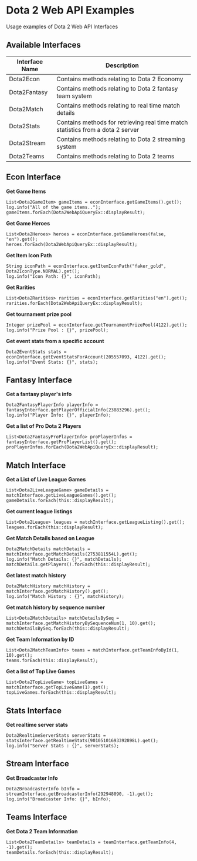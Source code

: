 Dota 2 Web API Examples
=======================

Usage examples of Dota 2 Web API Interfaces 

Available Interfaces
--------------------

| **Interface Name** | **Description**                                                                 |
|--------------------|---------------------------------------------------------------------------------|
| Dota2Econ          | Contains methods relating to Dota 2 Economy                                     |
| Dota2Fantasy       | Contains methods relating to Dota 2 fantasy team system                         |
| Dota2Match         | Contains methods relating to real time match details                            |
| Dota2Stats         | Contains methods for retrieving real time match statistics from a dota 2 server |
| Dota2Stream        | Contains methods relating to Dota 2 streaming system                            |
| Dota2Teams         | Contains methods relating to Dota 2 teams                                       |


Econ Interface
--------------

**Get Game Items**

~~~
List<Dota2GameItem> gameItems = econInterface.getGameItems().get();
log.info("All of the game items..");
gameItems.forEach(Dota2WebApiQueryEx::displayResult);
~~~

**Get Game Heroes**

~~~
List<Dota2Heroes> heroes = econInterface.getGameHeroes(false, "en").get();
heroes.forEach(Dota2WebApiQueryEx::displayResult);
~~~

**Get Item Icon Path**

~~~
String iconPath = econInterface.getItemIconPath("faker_gold", Dota2IconType.NORMAL).get();
log.info("Icon Path: {}", iconPath);
~~~

**Get Rarities**

~~~
List<Dota2Rarities> rarities = econInterface.getRarities("en").get();
rarities.forEach(Dota2WebApiQueryEx::displayResult);
~~~

**Get tournament prize pool**

~~~
Integer prizePool = econInterface.getTournamentPrizePool(4122).get();
log.info("Prize Pool : {}", prizePool);
~~~

**Get event stats from a specific account**

~~~
Dota2EventStats stats = econInterface.getEventStatsForAccount(205557093, 4122).get();
log.info("Event Stats: {}", stats); 
~~~

Fantasy Interface
-----------------

**Get a fantasy player's info**

~~~
Dota2FantasyPlayerInfo playerInfo = fantasyInterface.getPlayerOfficialInfo(23883296).get();
log.info("Player Info: {}", playerInfo);
~~~

**Get a list of Pro Dota 2 Players**

~~~
List<Dota2FantasyProPlayerInfo> proPlayerInfos = fantasyInterface.getProPlayerList().get();
proPlayerInfos.forEach(Dota2WebApiQueryEx::displayResult);
~~~

Match Interface
---------------

**Get a List of Live League Games**

~~~
List<Dota2LiveLeagueGame> gameDetails = matchInterface.getLiveLeagueGames().get();
gameDetails.forEach(this::displayResult);
~~~

**Get current league listings**

~~~
List<Dota2League> leagues = matchInterface.getLeagueListing().get();
leagues.forEach(this::displayResult);
~~~

**Get Match Details based on League**

~~~
Dota2MatchDetails matchDetails = matchInterface.getMatchDetails(2753811554L).get();
log.info("Match Details: {}", matchDetails);
matchDetails.getPlayers().forEach(this::displayResult);
~~~

**Get latest match history**

~~~
Dota2MatchHistory matchHistory = matchInterface.getMatchHistory().get();
log.info("Match History : {}", matchHistory);
~~~

**Get match history by sequence number**

~~~
List<Dota2MatchDetails> matchDetailsBySeq = matchInterface.getMatchHistoryBySequenceNum(1, 10).get();
matchDetailsBySeq.forEach(this::displayResult);
~~~


**Get Team Information by ID**

~~~
List<Dota2MatchTeamInfo> teams = matchInterface.getTeamInfoById(1, 10).get();
teams.forEach(this::displayResult);
~~~

**Get a list of Top Live Games**

~~~
List<Dota2TopLiveGame> topLiveGames = matchInterface.getTopLiveGame(1).get();
topLiveGames.forEach(this::displayResult);
~~~

Stats Interface
---------------

**Get realtime server stats**

~~~
Dota2RealtimeServerStats serverStats = statsInterface.getRealtimeStats(90105101693392898L).get();
log.info("Server Stats : {}", serverStats);
~~~

Stream Interface
----------------

**Get Broadcaster Info**

~~~
Dota2BroadcasterInfo bInfo = streamInterface.getBroadcasterInfo(292948090, -1).get();
log.info("Broadcaster Info: {}", bInfo);
~~~

Teams Interface
---------------

**Get Dota 2 Team Information**

~~~
List<Dota2TeamDetails> teamDetails = teamInterface.getTeamInfo(4, -1).get();
teamDetails.forEach(this::displayResult);
~~~
